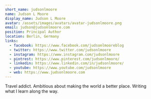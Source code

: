 ```yaml
---
short_name: judsonlmoore
name: Judson L Moore
display_name: Judson L Moore
avatar: /assets/images/avatars/avatar-judsonlmoore.png
email: judson@judsonlmoore.com
position: Principal Author
location: Berlin, Germany
links: 
  - facebook: https://www.facebook.com/judsonlmooreblog
  - twitter: https://www.twitter.com/judsonlmoore
  - instagram: https://www.instagram.com/judsonlmoore
  - pintrest: https://www.pinterest.com/judsonlmoore/
  - linkedin: https://www.linkedin.com/in/judsonlmoore/
  - youtube: https://www.youtube.com/judsonlmoore
  - web: https://www.judsonlmoore.com
---
```

Travel addict. Ambitious about making the world a better place. Writing what I learn along the way.